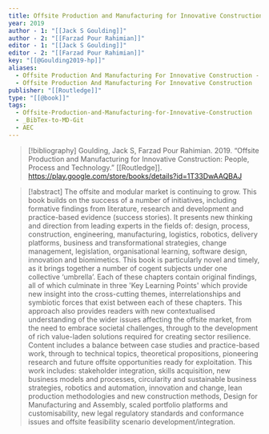 ```yaml
---
title: Offsite Production and Manufacturing for Innovative Construction -  People, Process and Technology
year: 2019
author - 1: "[[Jack S Goulding]]"
author - 2: "[[Farzad Pour Rahimian]]"
editor - 1: "[[Jack S Goulding]]"
editor - 2: "[[Farzad Pour Rahimian]]"
key: "[[@Goulding2019-hp]]"
aliases:
  - Offsite Production And Manufacturing For Innovative Construction - People, Process And Technology
  - Offsite Production And Manufacturing For Innovative Construction
publisher: "[[Routledge]]"
type: "[[@book]]"
tags:
  - Offsite-Production-and-Manufacturing-for-Innovative-Construction
  - _BibTex-to-MD-Git
  - AEC
---
```


> [!bibliography]
> Goulding, Jack S, Farzad Pour Rahimian. 2019. “Offsite Production and Manufacturing for Innovative Construction: People, Process and Technology.” [[Routledge]]. https://play.google.com/store/books/details?id=1T33DwAAQBAJ

> [!abstract]
> The offsite and modular market is continuing to grow. This book builds on the success of a number of initiatives, including formative findings from literature, research and development and practice-based evidence (success stories). It presents new thinking and direction from leading experts in the fields of: design, process, construction, engineering, manufacturing, logistics, robotics, delivery platforms, business and transformational strategies, change management, legislation, organisational learning, software design, innovation and biomimetics. This book is particularly novel and timely, as it brings together a number of cogent subjects under one collective ‘umbrella’. Each of these chapters contain original findings, all of which culminate in three 'Key Learning Points' which provide new insight into the cross-cutting themes, interrelationships and symbiotic forces that exist between each of these chapters. This approach also provides readers with new contextualised understanding of the wider issues affecting the offsite market, from the need to embrace societal challenges, through to the development of rich value-laden solutions required for creating sector resilience. Content includes a balance between case studies and practice-based work, through to technical topics, theoretical propositions, pioneering research and future offsite opportunities ready for exploitation. This work includes: stakeholder integration, skills acquisition, new business models and processes, circularity and sustainable business strategies, robotics and automation, innovation and change, lean production methodologies and new construction methods, Design for Manufacturing and Assembly, scaled portfolio platforms and customisability, new legal regulatory standards and conformance issues and offsite feasibility scenario development/integration.